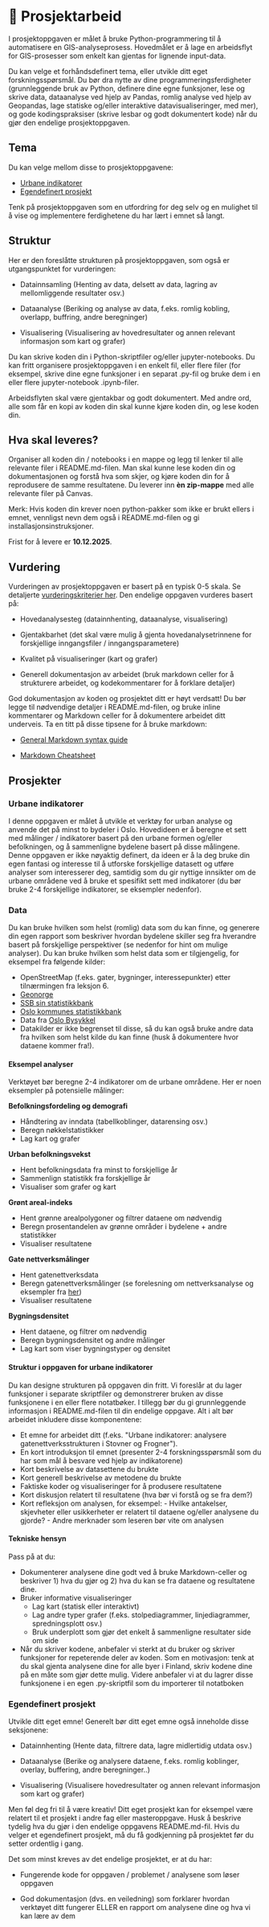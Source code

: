 # 📖 Prosjektarbeid

I prosjektoppgaven er målet å bruke Python-programmering til å automatisere en GIS-analyseprosess. Hovedmålet er å lage en arbeidsflyt for GIS-prosesser som enkelt kan gjentas for lignende input-data.

Du kan velge et forhåndsdefinert tema, eller utvikle ditt eget forskningsspørsmål. Du bør dra nytte av dine programmeringsferdigheter (grunnleggende bruk av Python, definere dine egne funksjoner, lese og skrive data, dataanalyse ved hjelp av Pandas, romlig analyse ved hjelp av Geopandas, lage statiske og/eller interaktive datavisualiseringer, med mer), og gode kodingspraksiser (skrive lesbar og godt dokumentert kode) når du gjør den endelige prosjektoppgaven.

## Tema

Du kan velge mellom disse to prosjektoppgavene:

* [Urbane indikatorer](#urbane-indikatorer)
* [Egendefinert prosjekt](#egendefinert-prosjekt)

Tenk på prosjektoppgaven som en utfordring for deg selv og en mulighet til å vise og implementere ferdighetene du har lært i emnet så langt.

## Struktur

Her er den foreslåtte strukturen på prosjektoppgaven, som også er utgangspunktet for vurderingen:

* Datainnsamling (Henting av data, delsett av data, lagring av mellomliggende resultater osv.)

* Dataanalyse (Beriking og analyse av data, f.eks. romlig kobling, overlapp, buffring, andre beregninger)

* Visualisering (Visualisering av hovedresultater og annen relevant informasjon som kart og grafer)


Du kan skrive koden din i Python-skriptfiler og/eller jupyter-notebooks. Du kan fritt organisere prosjektoppgaven i en enkelt fil, eller flere filer (for eksempel, skrive dine egne funksjoner i en separat .py-fil og bruke dem i en eller flere jupyter-notebook .ipynb-filer.

Arbeidsflyten skal være gjentakbar og godt dokumentert. Med andre ord, alle som får en kopi av koden din skal kunne kjøre koden din, og lese koden din.

## Hva skal leveres?

Organiser all koden din / notebooks i en mappe og legg til lenker til alle relevante filer i README.md-filen. Man skal kunne lese koden din og dokumentasjonen og forstå hva som skjer, og kjøre koden din for å reprodusere de samme resultatene. Du leverer inn **èn zip-mappe** med alle relevante filer på Canvas. 

Merk: Hvis koden din krever noen python-pakker som ikke er brukt ellers i emnet, vennligst nevn dem også i README.md-filen og gi installasjonsinstruksjoner.

Frist for å levere er **10.12.2025**.

## Vurdering

Vurderingen av prosjektoppgaven er basert på en typisk 0-5 skala. Se detaljerte [vurderingskriterier her](#13_prosjektkarakter). Den endelige oppgaven vurderes basert på:

* Hovedanalysesteg (datainnhenting, dataanalyse, visualisering)

* Gjentakbarhet (det skal være mulig å gjenta hovedanalysetrinnene for forskjellige inngangsfiler / inngangsparametere)

* Kvalitet på visualiseringer (kart og grafer)

* Generell dokumentasjon av arbeidet (bruk markdown celler for å strukturere arbeidet, og kodekommentarer for å forklare detaljer)

God dokumentasjon av koden og prosjektet ditt er høyt verdsatt! Du bør legge til nødvendige detaljer i README.md-filen, og bruke inline kommentarer og Markdown celler for å dokumentere arbeidet ditt underveis. Ta en titt på disse tipsene for å bruke markdown:

* [General Markdown syntax guide](https://guides.github.com/features/mastering-markdown/)

* [Markdown Cheatsheet](https://www.markdownguide.org/cheat-sheet/)

## Prosjekter

### Urbane indikatorer

I denne oppgaven er målet å utvikle et verktøy for urban analyse og anvende det på minst to bydeler i Oslo. Hovedideen er å beregne et sett med målinger / indikatorer basert på den urbane formen og/eller befolkningen, og å sammenligne bydelene basert på disse målingene. Denne oppgaven er ikke nøyaktig definert, da ideen er å la deg bruke din egen fantasi og interesse til å utforske forskjellige datasett og utføre analyser som interesserer deg, samtidig som du gir nyttige innsikter om de urbane områdene ved å bruke et spesifikt sett med indikatorer (du bør bruke 2-4 forskjellige indikatorer, se eksempler nedenfor).

### Data
Du kan bruke hvilken som helst (romlig) data som du kan finne, og generere din egen rapport som beskriver hvordan bydelene skiller seg fra hverandre basert på forskjellige perspektiver (se nedenfor for hint om mulige analyser). Du kan bruke hvilken som helst data som er tilgjengelig, for eksempel fra følgende kilder:

* OpenStreetMap (f.eks. gater, bygninger, interessepunkter) etter tilnærmingen fra leksjon 6.
* [Geonorge](https://www.geonorge.no/kartdata/datasett-i-geonorge/)
* [SSB sin statistikkbank](https://www.ssb.no/statbank)
* [Oslo kommunes statistikkbank](https://statistikkbanken.oslo.kommune.no/)
* Data fra [Oslo Bysykkel](https://oslobysykkel.no/apne-data)
* Datakilder er ikke begrenset til disse, så du kan også bruke andre data fra hvilken som helst kilde du kan finne (husk å dokumentere hvor dataene kommer fra!).

#### Eksempel analyser

Verktøyet bør beregne 2-4 indikatorer om de urbane områdene. Her er noen eksempler på potensielle målinger:

**Befolkningsfordeling og demografi**

 - Håndtering av inndata (tabellkoblinger, datarensing osv.)
 - Beregn nøkkelstatistikker
 - Lag kart og grafer

**Urban befolkningsvekst**

 - Hent befolkningsdata fra minst to forskjellige år
 - Sammenlign statistikk fra forskjellige år
 - Visualiser som grafer og kart
<!-- 
**Tilgjengelighet**:

 - Bestem hvilke reisetider du fokuserer på (gåing, kjøring, offentlig transport..)
 - Bestem hvilke typer destinasjoner du fokuserer på (transportstasjoner, helsetjenester, utdanning, idrettsanlegg..)
 - Få reisetidsdata fra Travel Time Matrix ELLER beregn korteste veier i et nettverk
 - Beregn reisetids- / reiseavstandsmål, eller dominansområder
 - Visualiser resultatene som grafer og kart
-->

**Grønt areal-indeks**

 - Hent grønne arealpolygoner og filtrer dataene om nødvendig
 - Beregn prosentandelen av grønne områder i bydelene + andre statistikker
 - Visualiser resultatene

**Gate nettverksmålinger**

 - Hent gatenettverksdata
 - Beregn gatenettverksmålinger (se forelesning om nettverksanalyse og eksempler fra [her](https://github.com/gboeing/osmnx-examples/tree/master/notebooks))
 - Visualiser resultatene

**Bygningsdensitet**

 - Hent dataene, og filtrer om nødvendig
 - Beregn bygningsdensitet og andre målinger
 - Lag kart som viser bygningstyper og densitet

#### Struktur i oppgaven for urbane indikatorer

Du kan designe strukturen på oppgaven din fritt. Vi foreslår at du lager funksjoner i separate skriptfiler og demonstrerer bruken av disse funksjonene i en eller flere notatbøker. I tillegg bør du gi grunnleggende informasjon i README.md-filen til din endelige oppgave. Alt i alt bør arbeidet inkludere disse komponentene:

* Et emne for arbeidet ditt (f.eks. "Urbane indikatorer: analysere gatenettverksstrukturen i Stovner og Frogner").
* En kort introduksjon til emnet (presenter 2-4 forskningsspørsmål som du har som mål å besvare ved hjelp av indikatorene)
* Kort beskrivelse av datasettene du brukte
* Kort generell beskrivelse av metodene du brukte
* Faktiske koder og visualiseringer for å produsere resultatene
* Kort diskusjon relatert til resultatene (hva bør vi forstå og se fra dem?)
* Kort refleksjon om analysen, for eksempel: - Hvilke antakelser, skjevheter eller usikkerheter er relatert til dataene og/eller analysene du gjorde? - Andre merknader som leseren bør vite om analysen

#### Tekniske hensyn

Pass på at du:

* Dokumenterer analysene dine godt ved å bruke Markdown-celler og beskriver 1) hva du gjør og 2) hva du kan se fra dataene og resultatene dine.
* Bruker informative visualiseringer
    * Lag kart (statisk eller interaktivt)
    * Lag andre typer grafer (f.eks. stolpediagrammer, linjediagrammer, spredningsplott osv.)
    * Bruk underplott som gjør det enkelt å sammenligne resultater side om side
* Når du skriver kodene, anbefaler vi sterkt at du bruker og skriver funksjoner for repeterende deler av koden. Som en motivasjon: tenk at du skal gjenta analysene dine for alle byer i Finland, skriv kodene dine på en måte som gjør dette mulig. Videre anbefaler vi at du lagrer disse funksjonene i en egen .py-skriptfil som du importerer til notatboken

### Egendefinert prosjekt

Utvikle ditt eget emne! Generelt bør ditt eget emne også inneholde disse seksjonene:

* Datainnhenting (Hente data, filtrere data, lagre midlertidig utdata osv.)

* Dataanalyse (Berike og analysere dataene, f.eks. romlig koblinger, overlay, buffering, andre beregninger..)

* Visualisering (Visualisere hovedresultater og annen relevant informasjon som kart og grafer)

Men føl deg fri til å være kreativ! Ditt eget prosjekt kan for eksempel være relatert til et prosjekt i andre fag eller masteroppgave. Husk å beskrive tydelig hva du gjør i den endelige oppgavens README.md-fil. Hvis du velger et egendefinert prosjekt, må du få godkjenning på prosjektet før du setter ordentlig i gang.

Det som minst kreves av det endelige prosjektet, er at du har:

* Fungerende kode for oppgaven / problemet / analysene som løser oppgaven

* God dokumentasjon (dvs. en veiledning) som forklarer hvordan verktøyet ditt fungerer ELLER en rapport om analysene dine og hva vi kan lære av dem